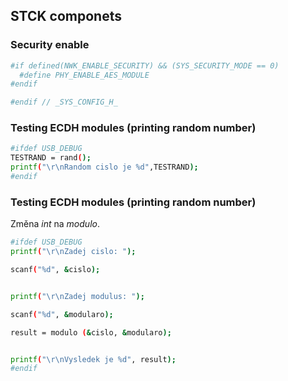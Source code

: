 ## STCK componets

### Security enable
```sh
#if defined(NWK_ENABLE_SECURITY) && (SYS_SECURITY_MODE == 0)
  #define PHY_ENABLE_AES_MODULE
#endif

#endif // _SYS_CONFIG_H_
```

### Testing ECDH modules (printing random number)

```sh
#ifdef USB_DEBUG
TESTRAND = rand();
printf("\r\nRandom cislo je %d",TESTRAND);
#endif
```

### Testing ECDH modules (printing random number)
Změna *int* na *modulo*.
```sh
#ifdef USB_DEBUG
printf("\r\nZadej cislo: ");

scanf("%d", &cislo);


printf("\r\nZadej modulus: ");

scanf("%d", &modularo);

result = modulo (&cislo, &modularo);


printf("\r\nVysledek je %d", result);
#endif

```
